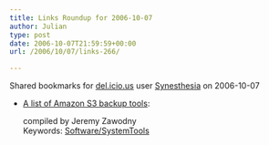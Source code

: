 ```yaml
---
title: Links Roundup for 2006-10-07
author: Julian
type: post
date: 2006-10-07T21:59:59+00:00
url: /2006/10/07/links-266/

---
```

Shared bookmarks for [del.icio.us][1] user  [Synesthesia][2] on 2006-10-07

  * [A list of Amazon S3 backup tools][3]:
  
    compiled by Jeremy Zawodny   
    Keywords: [Software/SystemTools][4]

 [1]: http://del.icio.us/
 [2]: http://del.icio.us/synesthesia
 [3]: http://jeremy.zawodny.com/blog/archives/007641.html "http://jeremy.zawodny.com/blog/archives/007641.html"
 [4]: http://del.icio.us/synesthesia/Software/SystemTools